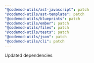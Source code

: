 ```yaml
---
"@codemod-utils/ast-javascript": patch
"@codemod-utils/ast-template": patch
"@codemod-utils/blueprints": patch
"@codemod-utils/ember": patch
"@codemod-utils/files": patch
"@codemod-utils/tests": patch
"@codemod-utils/json": patch
"@codemod-utils/cli": patch
---
```


Updated dependencies
